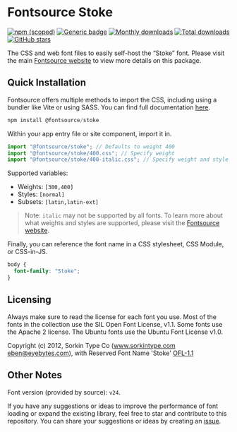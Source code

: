 # Fontsource Stoke

[![npm (scoped)](https://img.shields.io/npm/v/@fontsource/stoke?color=brightgreen)](https://www.npmjs.com/package/@fontsource/stoke) [![Generic badge](https://img.shields.io/badge/fontsource-passing-brightgreen)](https://github.com/fontsource/fontsource) [![Monthly downloads](https://badgen.net/npm/dm/@fontsource/stoke)](https://github.com/fontsource/fontsource) [![Total downloads](https://badgen.net/npm/dt/@fontsource/stoke)](https://github.com/fontsource/fontsource) [![GitHub stars](https://img.shields.io/github/stars/fontsource/fontsource.svg?style=social&label=Star)](https://github.com/fontsource/fontsource/stargazers)

The CSS and web font files to easily self-host the “Stoke” font. Please visit the main [Fontsource website](https://fontsource.org/fonts/stoke) to view more details on this package.

## Quick Installation

Fontsource offers multiple methods to import the CSS, including using a bundler like Vite or using SASS. You can find full documentation [here](https://fontsource.org/docs/getting-started/introduction).

```javascript
npm install @fontsource/stoke
```

Within your app entry file or site component, import it in.

```javascript
import "@fontsource/stoke"; // Defaults to weight 400
import "@fontsource/stoke/400.css"; // Specify weight
import "@fontsource/stoke/400-italic.css"; // Specify weight and style
```

Supported variables:
- Weights: `[300,400]`
- Styles: `[normal]`
- Subsets: `[latin,latin-ext]`

> Note: `italic` may not be supported by all fonts. To learn more about what weights and styles are supported, please visit the [Fontsource website](https://fontsource.org/fonts/stoke).

Finally, you can reference the font name in a CSS stylesheet, CSS Module, or CSS-in-JS.

```css
body {
  font-family: "Stoke";
}
```

## Licensing
Always make sure to read the license for each font you use. Most of the fonts in the collection use the SIL Open Font License, v1.1. Some fonts use the Apache 2 license. The Ubuntu fonts use the Ubuntu Font License v1.0.

Copyright (c) 2012, Sorkin Type Co (www.sorkintype.com eben@eyebytes.com), with Reserved Font Name 'Stoke'
[OFL-1.1](https://openfontlicense.org)

## Other Notes
Font version (provided by source): `v24`.

If you have any suggestions or ideas to improve the performance of font loading or expand the existing library, feel free to star and contribute to this repository. You can share your suggestions or ideas by creating an [issue](https://github.com/fontsource/fontsource/issues).